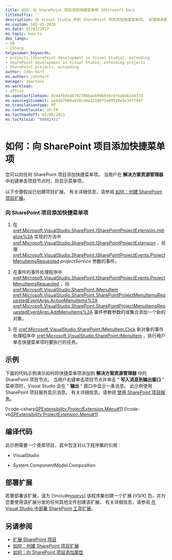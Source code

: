 ```yaml
---
title: 如何：向 SharePoint 项目添加快捷菜单项 |Microsoft Docs
titleSuffix: ''
description: 向 Visual Studio 中的 SharePoint 项目添加快捷菜单项。 右键单击解决方案资源管理器中的项目节点时，将显示菜单项。
ms.custom: SEO-VS-2020
ms.date: 02/02/2017
ms.topic: how-to
dev_langs:
- VB
- CSharp
helpviewer_keywords:
- projects [SharePoint development in Visual Studio], extending
- SharePoint development in Visual Studio, extending projects
- SharePoint projects, extending
author: John-Hart
ms.author: johnhart
manager: jmartens
ms.workload:
- office
ms.openlocfilehash: 4244fb83d4792786baeb99693dc0fee04624d37d
ms.sourcegitcommit: ae6d47b09a439cd0e13180f5e89510e3e347fd47
ms.translationtype: MT
ms.contentlocale: zh-CN
ms.lasthandoff: 02/08/2021
ms.locfileid: "99882721"
---
```

# <a name="how-to-add-a-shortcut-menu-item-to-sharepoint-projects"></a>如何：向 SharePoint 项目添加快捷菜单项
  您可以向任何 SharePoint 项目添加快捷菜单项。 当用户在 **解决方案资源管理器** 中右键单击项目节点时，将显示菜单项。

 以下步骤假设已创建项目扩展。 有关详细信息，请参阅 [如何：创建 SharePoint 项目扩展](../sharepoint/how-to-create-a-sharepoint-project-extension.md)。

### <a name="to-add-a-shortcut-menu-item-to-sharepoint-projects"></a>向 SharePoint 项目添加快捷菜单项

1. 在 <xref:Microsoft.VisualStudio.SharePoint.ISharePointProjectExtension.Initialize%2A> 实现的方法中 <xref:Microsoft.VisualStudio.SharePoint.ISharePointProjectExtension> ，处理 <xref:Microsoft.VisualStudio.SharePoint.ISharePointProjectEvents.ProjectMenuItemsRequested> *projectService* 参数的事件。

2. 在事件的事件处理程序中 <xref:Microsoft.VisualStudio.SharePoint.ISharePointProjectEvents.ProjectMenuItemsRequested> ，向 <xref:Microsoft.VisualStudio.SharePoint.IMenuItem> <xref:Microsoft.VisualStudio.SharePoint.SharePointProjectMenuItemsRequestedEventArgs.ActionMenuItems%2A> <xref:Microsoft.VisualStudio.SharePoint.SharePointProjectMenuItemsRequestedEventArgs.AddMenuItems%2A> 事件参数参数的或集合添加一个新的对象。

3. 在 <xref:Microsoft.VisualStudio.SharePoint.IMenuItem.Click> 新对象的事件处理程序中 <xref:Microsoft.VisualStudio.SharePoint.IMenuItem> ，执行用户单击快捷菜单项时要执行的任务。

## <a name="example"></a>示例
 下面的代码示例演示如何将快捷菜单项添加到 **解决方案资源管理器** 中的 SharePoint 项目节点。 当用户右键单击项目节点并单击 " **写入消息到输出窗口** " 菜单项时，Visual Studio 会在 " **输出** " 窗口中显示一条消息。 此示例使用 SharePoint 项目服务显示消息。 有关详细信息，请参阅 [使用 SharePoint 项目服务](../sharepoint/using-the-sharepoint-project-service.md)。

 [!code-csharp[SPExtensibility.ProjectExtension.Menu#1](../sharepoint/codesnippet/CSharp/projectmenu/extension/projectitemextensionmenu.cs#1)]
 [!code-vb[SPExtensibility.ProjectExtension.Menu#1](../sharepoint/codesnippet/VisualBasic/projectmenu/extension/projectitemextensionmenu.vb#1)]

## <a name="compile-the-code"></a>编译代码
 此示例需要一个类库项目，其中包含对以下程序集的引用：

- VisualStudio

- System.ComponentModel.Composition

## <a name="deploy-the-extension"></a>部署扩展
 若要部署该扩展，请为 [!include[vsprvs](../sharepoint/includes/vsprvs-md.md)] 该程序集创建一个扩展 (VSIX) 包，并为您要使用该扩展分发的任何其他文件创建该扩展。 有关详细信息，请参阅 [在 Visual Studio 中部署 SharePoint 工具扩展](../sharepoint/deploying-extensions-for-the-sharepoint-tools-in-visual-studio.md)。

## <a name="see-also"></a>另请参阅
- [扩展 SharePoint 项目](../sharepoint/extending-sharepoint-projects.md)
- [如何：创建 SharePoint 项目扩展](../sharepoint/how-to-create-a-sharepoint-project-extension.md)
- [如何：向 SharePoint 项目添加属性](../sharepoint/how-to-add-a-property-to-sharepoint-projects.md)
